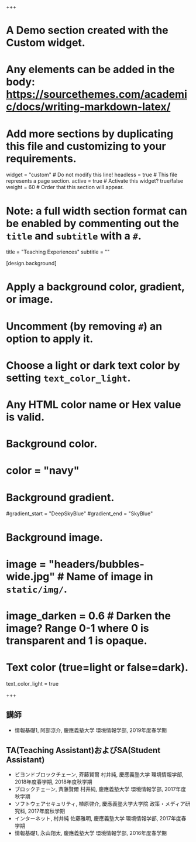 +++
# A Demo section created with the Custom widget.
# Any elements can be added in the body: https://sourcethemes.com/academic/docs/writing-markdown-latex/
# Add more sections by duplicating this file and customizing to your requirements.

widget = "custom"  # Do not modify this line!
headless = true  # This file represents a page section.
active = true  # Activate this widget? true/false
weight = 60  # Order that this section will appear.

# Note: a full width section format can be enabled by commenting out the `title` and `subtitle` with a `#`.
title = "Teaching Experiences"
subtitle = ""

[design.background]
  # Apply a background color, gradient, or image.
  #   Uncomment (by removing `#`) an option to apply it.
  #   Choose a light or dark text color by setting `text_color_light`.
  #   Any HTML color name or Hex value is valid.

  # Background color.
  # color = "navy"
  
  # Background gradient.
  #gradient_start = "DeepSkyBlue"
  #gradient_end = "SkyBlue"
  
  # Background image.
  # image = "headers/bubbles-wide.jpg"  # Name of image in `static/img/`.
  # image_darken = 0.6  # Darken the image? Range 0-1 where 0 is transparent and 1 is opaque.

  # Text color (true=light or false=dark).
  text_color_light = true


+++
## 講師
- 情報基礎1, 阿部涼介, 慶應義塾大学 環境情報学部, 2019年度春学期

## TA(Teaching Assistant)およびSA(Student Assistant)
- ビヨンドブロックチェーン, 斉藤賢爾 村井純, 慶應義塾大学 環境情報学部, 2018年度春学期, 2018年度秋学期
- ブロックチェーン, 斉藤賢爾 村井純, 慶應義塾大学 環境情報学部, 2017年度秋学期
- ソフトウェアセキュリティ, 植原啓介, 慶應義塾大学大学院 政策・メディア研究科, 2017年度秋学期
- インターネット, 村井純 佐藤雅明, 慶應義塾大学 環境情報学部, 2017年度春学期  
- 情報基礎1, 永山翔太, 慶應義塾大学 環境情報学部, 2016年度春学期

